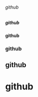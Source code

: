 <Html>    
<Head>  
<title>  
Example of Header-levels  
</title>  
</Head>  
<Body>   
  
<h6> github </h6>   
<h5> github </h5>  
<h4> github </h4>  
<h3> github </h3>  
<h2> github </h2>  
<h1> github </h1>  
</Body>  
</Html>  
